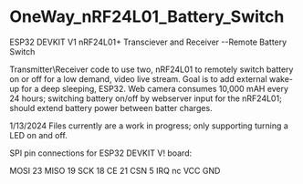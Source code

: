 # OneWay_nRF24L01_Battery_Switch
ESP32 DEVKIT V1 nRF24L01+ Transciever and Receiver --Remote Battery Switch

Transmitter\Receiver code to use two, nRF24L01 to remotely switch battery on or off for a low demand, 
video live stream.  Goal is to add external wake-up for a deep sleeping, ESP32.  Web camera consumes 10,000 mAH 
every 24 hours; switching battery on/off by webserver input for the nRF24L01; should extend battery power between batter 
charges. 

1/13/2024  Files currently are a work in progress; only supporting turning a LED on and off.

SPI pin connections for ESP32 DEVKIT V! board:

MOSI   23
MISO   19
SCK    18
CE     21
CSN     5
IRQ    nc
VCC
GND

